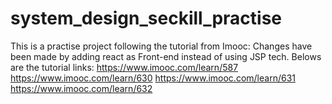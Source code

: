 # system_design_seckill_practise
This is a practise project following the tutorial from Imooc:
Changes have been made by adding react as Front-end instead of using JSP tech.
Belows are the tutorial links:
https://www.imooc.com/learn/587
https://www.imooc.com/learn/630
https://www.imooc.com/learn/631
https://www.imooc.com/learn/632
